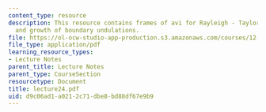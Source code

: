 ```yaml
---
content_type: resource
description: This resource contains frames of avi for Rayleigh - Taylor instability
  and growth of boundary undulations.
file: https://ol-ocw-studio-app-production.s3.amazonaws.com/courses/12-520-geodynamics-fall-2006/d9c06ad1a0212c71dbe8bd88df67e9b9_lecture24.pdf
file_type: application/pdf
learning_resource_types:
- Lecture Notes
parent_title: Lecture Notes
parent_type: CourseSection
resourcetype: Document
title: lecture24.pdf
uid: d9c06ad1-a021-2c71-dbe8-bd88df67e9b9
---
```

